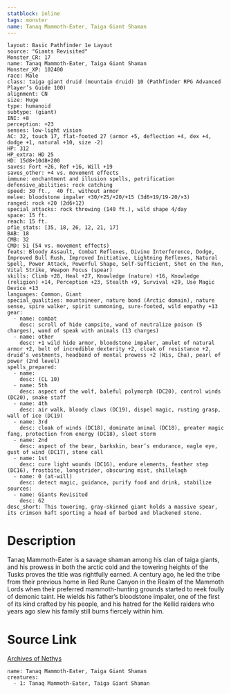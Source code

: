 ```yaml
---
statblock: inline
tags: monster
name: Tanaq Mammoth-Eater, Taiga Giant Shaman
---
```

```statblock
layout: Basic Pathfinder 1e Layout
source: "Giants Revisited"
Monster_CR: 17
name: Tanaq Mammoth-Eater, Taiga Giant Shaman
Monster_XP: 102400
race: Male
class: taiga giant druid (mountain druid) 10 (Pathfinder RPG Advanced Player’s Guide 100)
alignment: CN
size: Huge
type: humanoid
subtype: (giant)
INI: +8
perception: +23
senses: low-light vision
AC: 32, touch 17, flat-footed 27 (armor +5, deflection +4, dex +4, dodge +1, natural +10, size -2)
HP: 312
HP_extra: HD 25
HD: 15d8+10d8+200
saves: Fort +26, Ref +16, Will +19
saves_other: +4 vs. movement effects
immune: enchantment and illusion spells, petrification
defensive_abilities: rock catching
speed: 30 ft.,  40 ft. without armor
melee: bloodstone impaler +30/+25/+20/+15 (3d6+19/19-20/×3)
ranged: rock +20 (2d6+12)
special_attacks: rock throwing (140 ft.), wild shape 4/day
space: 15 ft.
reach: 15 ft.
pf1e_stats: [35, 18, 26, 12, 21, 17]
BAB: 18
CMB: 32
CMD: 51 (54 vs. movement effects)
feats: Bloody Assault, Combat Reflexes, Divine Interference, Dodge, Improved Bull Rush, Improved Initiative, Lightning Reflexes, Natural Spell, Power Attack, Powerful Shape, Self-Sufficient, Shot on the Run, Vital Strike, Weapon Focus (spear)
skills: Climb +28, Heal +27, Knowledge (nature) +16, Knowledge (religion) +14, Perception +23, Stealth +9, Survival +29, Use Magic Device +13
languages: Common, Giant
special_qualities: mountaineer, nature bond (Arctic domain), nature sense, spire walker, spirit summoning, sure-footed, wild empathy +13
gear:
  - name: combat
    desc: scroll of hide campsite, wand of neutralize poison (5 charges), wand of speak with animals (13 charges)
  - name: other
    desc: +1 wild hide armor, bloodstone impaler, amulet of natural armor +2, belt of incredible dexterity +2, cloak of resistance +2, druid’s vestments, headband of mental prowess +2 (Wis, Cha), pearl of power (2nd level)
spells_prepared:
  - name:
    desc: (CL 10)
  - name: 5th
    desc: aspect of the wolf, baleful polymorph (DC20), control winds (DC20), snake staff
  - name: 4th
    desc: air walk, bloody claws (DC19), dispel magic, rusting grasp, wall of ice (DC19)
  - name: 3rd
    desc: cloak of winds (DC18), dominate animal (DC18), greater magic fang, protection from energy (DC18), sleet storm
  - name: 2nd
    desc: aspect of the bear, barkskin, bear’s endurance, eagle eye, gust of wind (DC17), stone call
  - name: 1st
    desc: cure light wounds (DC16), endure elements, feather step (DC16), frostbite, longstrider, obscuring mist, shillelagh
  - name: 0 (at-will)
    desc: detect magic, guidance, purify food and drink, stabilize
sources:
  - name: Giants Revisited
    desc: 62
desc_short: This towering, gray-skinned giant holds a massive spear, its crimson haft sporting a head of barbed and blackened stone.
```
# Description
Tanaq Mammoth-Eater is a savage shaman among his clan of taiga giants, and his prowess in both the arctic cold and the towering heights of the Tusks proves the title was rightfully earned. A century ago, he led the tribe from their previous home in Red Rune Canyon in the Realm of the Mammoth Lords when their preferred mammoth-hunting grounds started to reek foully of demonic taint. He wields his father’s bloodstone impaler, one of the first of its kind crafted by his people, and his hatred for the Kellid raiders who years ago slew his family still burns fiercely within him.
# Source Link
[Archives of Nethys](https://aonprd.com/MonsterDisplay.aspx?ItemName=Tanaq%20Mammoth-Eater%2C%20Taiga%20Giant%20Shaman)
```encounter-table
name: Tanaq Mammoth-Eater, Taiga Giant Shaman
creatures:
  - 1: Tanaq Mammoth-Eater, Taiga Giant Shaman
```
